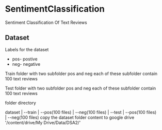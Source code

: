 # SentimentClassification
Sentiment Classification Of Text Reviews


## Dataset
Labels for the dataset

* pos- postive
* neg- negative

Train folder with two subfolder pos and neg
each of these subfolder contain 100 text reviews

Test folder with two subfolder pos and neg
each of these subfolder contain 100 text reviews

folder directory

dataset
  |
   --train
      |
       --pos(100 files) 
      |
       --neg(100 files)
  |
   --test
      |
       --pos(100 files)
      |
       --neg(100 files)
copy the dataset folder content to google drive
'/content/drive/My Drive/Data/DSA2/'
